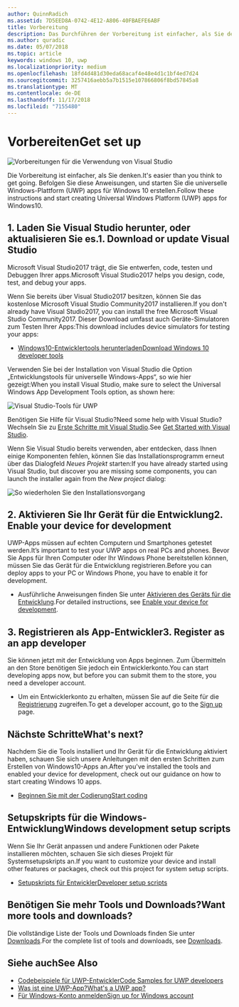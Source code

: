 ```yaml
---
author: QuinnRadich
ms.assetid: 7D5EED8A-0742-4E12-A806-40FBAEFE6ABF
title: Vorbereitung
description: Das Durchführen der Vorbereitung ist einfacher, als Sie denken. Befolgen Sie diese Anweisungen, und starten Sie die universelle Windows-Plattform (UWP) apps für Windows 10 erstellen.
ms.author: quradic
ms.date: 05/07/2018
ms.topic: article
keywords: windows 10, uwp
ms.localizationpriority: medium
ms.openlocfilehash: 18fd4d481d30eda68acaf4e48e4d1c1bf4ed7d24
ms.sourcegitcommit: 3257416aebb5a7b1515e107866806f8bd57845a8
ms.translationtype: MT
ms.contentlocale: de-DE
ms.lasthandoff: 11/17/2018
ms.locfileid: "7155480"
---
```

# <a name="get-set-up"></a><span data-ttu-id="be4e9-105">Vorbereiten</span><span class="sxs-lookup"><span data-stu-id="be4e9-105">Get set up</span></span>

![Vorbereitungen für die Verwendung von Visual Studio](images/VisualStudio2017Hero_ImageXL-LG.png)

<span data-ttu-id="be4e9-107">Die Vorbereitung ist einfacher, als Sie denken.</span><span class="sxs-lookup"><span data-stu-id="be4e9-107">It's easier than you think to get going.</span></span> <span data-ttu-id="be4e9-108">Befolgen Sie diese Anweisungen, und starten Sie die universelle Windows-Plattform (UWP) apps für Windows 10 erstellen.</span><span class="sxs-lookup"><span data-stu-id="be4e9-108">Follow these instructions and start creating Universal Windows Platform (UWP) apps for Windows10.</span></span>

## <a name="1-download-or-update-visual-studio"></a><span data-ttu-id="be4e9-109">1. Laden Sie Visual Studio herunter, oder aktualisieren Sie es.</span><span class="sxs-lookup"><span data-stu-id="be4e9-109">1. Download or update Visual Studio</span></span>

<span data-ttu-id="be4e9-110">Microsoft Visual Studio2017 trägt, die Sie entwerfen, code, testen und Debuggen Ihrer apps.</span><span class="sxs-lookup"><span data-stu-id="be4e9-110">Microsoft Visual Studio2017 helps you design, code, test, and debug your apps.</span></span>

<span data-ttu-id="be4e9-111">Wenn Sie bereits über Visual Studio2017 besitzen, können Sie das kostenlose Microsoft Visual Studio Community2017 installieren.</span><span class="sxs-lookup"><span data-stu-id="be4e9-111">If you don't already have Visual Studio2017, you can install the free Microsoft Visual Studio Community2017.</span></span> <span data-ttu-id="be4e9-112">Dieser Download umfasst auch Geräte-Simulatoren zum Testen Ihrer Apps:</span><span class="sxs-lookup"><span data-stu-id="be4e9-112">This download includes device simulators for testing your apps:</span></span>

-   [<span data-ttu-id="be4e9-113">Windows10-Entwicklertools herunterladen</span><span class="sxs-lookup"><span data-stu-id="be4e9-113">Download Windows 10 developer tools</span></span>](https://go.microsoft.com/fwlink/p/?LinkID=534189)

<span data-ttu-id="be4e9-114">Verwenden Sie bei der Installation von Visual Studio die Option „Entwicklungstools für universelle Windows-Apps“, so wie hier gezeigt:</span><span class="sxs-lookup"><span data-stu-id="be4e9-114">When you install Visual Studio, make sure to select the Universal Windows App Development Tools option, as shown here:</span></span>

![Visual Studio-Tools für UWP](images/vs-2017-community-setup.png)

<span data-ttu-id="be4e9-116">Benötigen Sie Hilfe für Visual Studio?</span><span class="sxs-lookup"><span data-stu-id="be4e9-116">Need some help with Visual Studio?</span></span> <span data-ttu-id="be4e9-117">Wechseln Sie zu [Erste Schritte mit Visual Studio](https://www.visualstudio.com/vs/getting-started).</span><span class="sxs-lookup"><span data-stu-id="be4e9-117">See [Get Started with Visual Studio](https://www.visualstudio.com/vs/getting-started).</span></span>

<span data-ttu-id="be4e9-118">Wenn Sie Visual Studio bereits verwenden, aber entdecken, dass Ihnen einige Komponenten fehlen, können Sie das Installationsprogramm erneut über das Dialogfeld *Neues Projekt* starten:</span><span class="sxs-lookup"><span data-stu-id="be4e9-118">If you have already started using Visual Studio, but discover you are missing some components, you can launch the installer again from the *New project* dialog:</span></span>

   ![So wiederholen Sie den Installationsvorgang](images/win10-cs-install.png)


## <a name="2-enable-your-device-for-development"></a><span data-ttu-id="be4e9-120">2. Aktivieren Sie Ihr Gerät für die Entwicklung</span><span class="sxs-lookup"><span data-stu-id="be4e9-120">2. Enable your device for development</span></span>

<span data-ttu-id="be4e9-121">UWP-Apps müssen auf echten Computern und Smartphones getestet werden.</span><span class="sxs-lookup"><span data-stu-id="be4e9-121">It’s important to test your UWP apps on real PCs and phones.</span></span> <span data-ttu-id="be4e9-122">Bevor Sie Apps für Ihren Computer oder Ihr Windows Phone bereitstellen können, müssen Sie das Gerät für die Entwicklung registrieren.</span><span class="sxs-lookup"><span data-stu-id="be4e9-122">Before you can deploy apps to your PC or Windows Phone, you have to enable it for development.</span></span>

-   <span data-ttu-id="be4e9-123">Ausführliche Anweisungen finden Sie unter [Aktivieren des Geräts für die Entwicklung](enable-your-device-for-development.md).</span><span class="sxs-lookup"><span data-stu-id="be4e9-123">For detailed instructions, see [Enable your device for development](enable-your-device-for-development.md).</span></span>

## <a name="3-register-as-an-app-developer"></a><span data-ttu-id="be4e9-124">3. Registrieren als App-Entwickler</span><span class="sxs-lookup"><span data-stu-id="be4e9-124">3. Register as an app developer</span></span>

<span data-ttu-id="be4e9-125">Sie können jetzt mit der Entwicklung von Apps beginnen. Zum Übermitteln an den Store benötigen Sie jedoch ein Entwicklerkonto.</span><span class="sxs-lookup"><span data-stu-id="be4e9-125">You can start developing apps now, but before you can submit them to the store, you need a developer account.</span></span>

-   <span data-ttu-id="be4e9-126">Um ein Entwicklerkonto zu erhalten, müssen Sie auf die Seite für die [Registrierung](sign-up.md) zugreifen.</span><span class="sxs-lookup"><span data-stu-id="be4e9-126">To get a developer account, go to the [Sign up](sign-up.md) page.</span></span>

## <a name="whats-next"></a><span data-ttu-id="be4e9-127">Nächste Schritte</span><span class="sxs-lookup"><span data-stu-id="be4e9-127">What's next?</span></span>

<span data-ttu-id="be4e9-128">Nachdem Sie die Tools installiert und Ihr Gerät für die Entwicklung aktiviert haben, schauen Sie sich unsere Anleitungen mit den ersten Schritten zum Erstellen von Windows10-Apps an.</span><span class="sxs-lookup"><span data-stu-id="be4e9-128">After you've installed the tools and enabled your device for development, check out our guidance on how to start creating Windows 10 apps.</span></span>

-   [<span data-ttu-id="be4e9-129">Beginnen Sie mit der Codierung</span><span class="sxs-lookup"><span data-stu-id="be4e9-129">Start coding</span></span>](create-uwp-apps.md)

## <a name="windows-development-setup-scripts"></a><span data-ttu-id="be4e9-130">Setupskripts für die Windows-Entwicklung</span><span class="sxs-lookup"><span data-stu-id="be4e9-130">Windows development setup scripts</span></span>

<span data-ttu-id="be4e9-131">Wenn Sie Ihr Gerät anpassen und andere Funktionen oder Pakete installieren möchten, schauen Sie sich dieses Projekt für Systemsetupskripts an.</span><span class="sxs-lookup"><span data-stu-id="be4e9-131">If you want to customize your device and install other features or packages, check out this project for system setup scripts.</span></span>

- [<span data-ttu-id="be4e9-132">Setupskripts für Entwickler</span><span class="sxs-lookup"><span data-stu-id="be4e9-132">Developer setup scripts</span></span>](https://github.com/Microsoft/windows-dev-box-setup-scripts)

## <a name="want-more-tools-and-downloads"></a><span data-ttu-id="be4e9-133">Benötigen Sie mehr Tools und Downloads?</span><span class="sxs-lookup"><span data-stu-id="be4e9-133">Want more tools and downloads?</span></span>

<span data-ttu-id="be4e9-134">Die vollständige Liste der Tools und Downloads finden Sie unter [Downloads](http://go.microsoft.com/fwlink/p/?linkid=285935).</span><span class="sxs-lookup"><span data-stu-id="be4e9-134">For the complete list of tools and downloads, see [Downloads](http://go.microsoft.com/fwlink/p/?linkid=285935).</span></span>

## <a name="see-also"></a><span data-ttu-id="be4e9-135">Siehe auch</span><span class="sxs-lookup"><span data-stu-id="be4e9-135">See Also</span></span>

* [<span data-ttu-id="be4e9-136">Codebeispiele für UWP-Entwickler</span><span class="sxs-lookup"><span data-stu-id="be4e9-136">Code Samples for UWP developers</span></span>](https://developer.microsoft.com/windows/samples)
* [<span data-ttu-id="be4e9-137">Was ist eine UWP-App?</span><span class="sxs-lookup"><span data-stu-id="be4e9-137">What's a UWP app?</span></span>](universal-application-platform-guide.md)
* [<span data-ttu-id="be4e9-138">Für Windows-Konto anmelden</span><span class="sxs-lookup"><span data-stu-id="be4e9-138">Sign up for Windows account</span></span>](sign-up.md)
